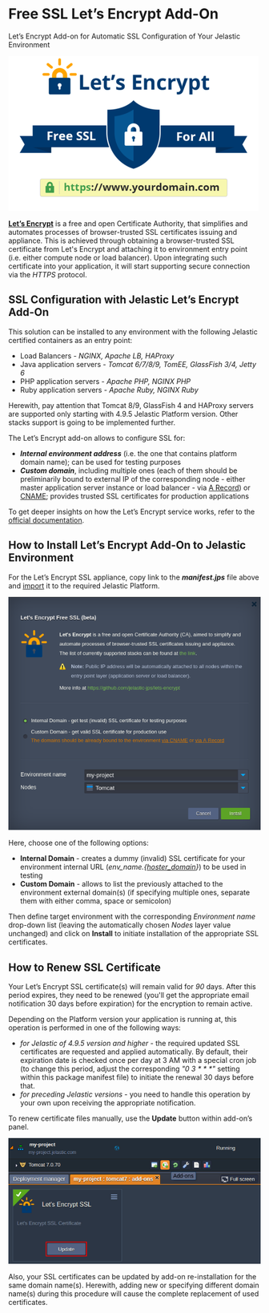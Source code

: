 # Free SSL Let’s Encrypt Add-On


Let’s Encrypt Add-on for Automatic SSL Configuration of Your Jelastic Environment


![Let’s Encrypt Add-on](/images/letsencrypt-jelastic-ssl.png)



**[Let’s Encrypt](https://letsencrypt.org/)** is a free and open Certificate Authority, that simplifies and automates processes of browser-trusted SSL certificates issuing and appliance. This is achieved through obtaining a browser-trusted SSL certificate from Let's Encrypt and attaching it to environment entry point (i.e. either compute node or load balancer). Upon integrating such certificate into your application, it will start supporting secure connection via the _HTTPS_ protocol.


## SSL Configuration with Jelastic Let’s Encrypt Add-On


This solution can be installed to any environment with the following Jelastic certified containers as an entry point:
- Load Balancers - _NGINX, Apache LB, HAProxy_
- Java application servers - _Tomcat 6/7/8/9, TomEE, GlassFish 3/4, Jetty 6_
- PHP application servers - _Apache PHP, NGINX PHP_
- Ruby application servers - _Apache Ruby, NGINX Ruby_

Herewith, pay attention that Tomcat 8/9, GlassFish 4 and HAProxy servers are supported only starting with 4.9.5 Jelastic Platform version. Other stacks support is going to be implemented further.

The Let’s Encrypt add-on allows to configure SSL for:
- **_Internal environment address_** (i.e. the one that contains platform domain name); can be used for testing purposes
- **_Custom domain_**, including multiple ones (each of them should be preliminarily bound to external IP of the corresponding node - either master application server instance or load balancer - via [A Record](https://docs.jelastic.com/a-records-domain-names)) or [CNAME](https://docs.jelastic.com/custom-domain-via-cname); provides trusted SSL certificates for production applications


To get deeper insights on how the Let’s Encrypt service works, refer to the [official documentation](https://letsencrypt.org/how-it-works/).


## How to Install Let’s Encrypt Add-On to Jelastic Environment


For the Let’s Encrypt SSL appliance, copy link to the **_manifest.jps_** file above and [import](https://docs.jelastic.com/environment-import) it to the required Jelastic Platform.

![Let’s Encrypt Installation](/images/install-letsencrypt-ssl.png)

Here, choose one of the following options:
- **Internal Domain** - creates a dummy (invalid) SSL certificate for your environment internal URL (_env_name.{[hoster_domain](https://docs.jelastic.com/jelastic-hoster-info)}_) to be used in testing 
- **Custom Domain** - allows to list the previously attached to the environment external domain(s) (if specifying multiple ones, separate them with either comma, space or semicolon)


Then define target environment with the corresponding _Environment name_ drop-down list (leaving the automatically chosen _Nodes_ layer value unchanged) and click on **Install** to initiate installation of the appropriate SSL certificates.


## How to Renew SSL Certificate


Your Let’s Encrypt SSL certificate(s) will remain valid for _90_ days. After this period expires, they need to be renewed (you'll get the appropriate email notification 30 days before expiration) for the encryption to remain active.

Depending on the Platform version your application is running at, this operation is performed in one of the following ways:
- _for Jelastic of 4.9.5 version and higher_ - the required updated SSL certificates are requested and applied automatically. By default, their expiration date is checked once per day at 3 AM with a special cron job (to change this period, adjust the corresponding _"0 3 * * *"_ setting within this package manifest file) to initiate the renewal 30 days before that.
- _for preceding Jelastic versions_ - you need to handle this operation by your own upon receiving the appropriate notification.

To renew certificate files manually, use the **Update** button within add-on’s panel.

![Let’s Encrypt Update](/images/update-sll-certificate.png)

Also, your SSL certificates can be updated by add-on re-installation for the same domain name(s). Herewith, adding new or specifying different domain name(s) during this procedure will cause the complete replacement of used certificates.
